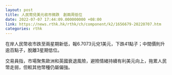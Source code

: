 ```yaml
---
layout: post
title: 人民幣兌美元收市微跌　創兩周低位
date: 2022-07-07 17:44:09.000000000 +08:00
link: https://news.rthk.hk/rthk/ch/component/k2/1656679-20220707.htm
categories: rthk
---
```


在岸人民幣收市跌至兩星期新低，報6.7073元兌1美元，下跌41點子；中間價則升逾百點子，脫離3星期低位。

交易員指，市場聚焦歐洲和英國衰退風險，避險情緒持續有利美元向上，拖累人民幣走弱，但較其他幣種仍屬偏強。
